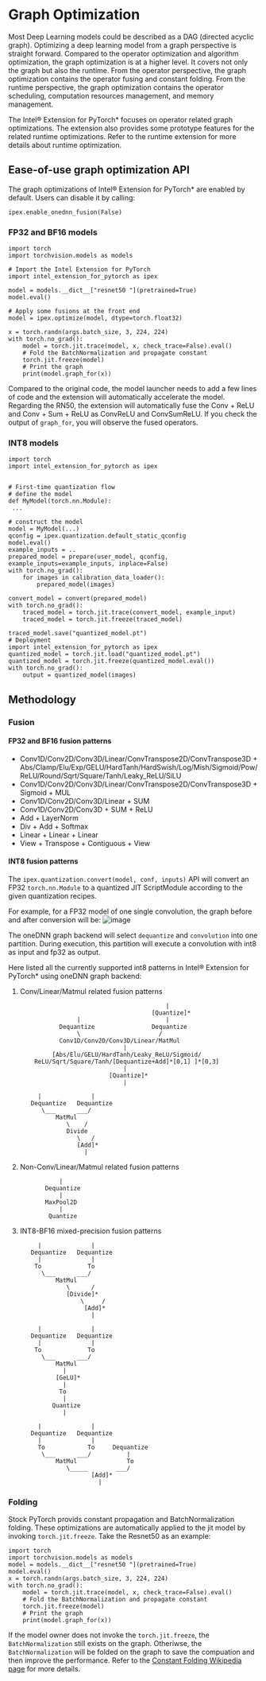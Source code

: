 Graph Optimization
==================

Most Deep Learning models could be described as a DAG (directed acyclic graph). Optimizing a deep learning model from a graph perspective is straight forward. Compared to the operator optimization and algorithm optimization, the graph optimization is at a higher level. It covers not only the graph but also the runtime. From the operator perspective, the graph optimization contains the operator fusing and constant folding. From the runtime perspective, the graph optimization contains the operator scheduling, computation resources management, and memory management.

The Intel® Extension for PyTorch\* focuses on operator related graph optimizations. The extension also provides some prototype features for the related runtime optimizations. Refer to the runtime extension for more details about runtime optimization.

## Ease-of-use graph optimization API
The graph optimizations of Intel® Extension for PyTorch\* are enabled by default. Users can disable it by calling:
```
ipex.enable_onednn_fusion(False)
```

### FP32 and BF16 models
```
import torch
import torchvision.models as models

# Import the Intel Extension for PyTorch
import intel_extension_for_pytorch as ipex

model = models.__dict__["resnet50 "](pretrained=True)
model.eval()

# Apply some fusions at the front end
model = ipex.optimize(model, dtype=torch.float32)

x = torch.randn(args.batch_size, 3, 224, 224)
with torch.no_grad():
    model = torch.jit.trace(model, x, check_trace=False).eval()
    # Fold the BatchNormalization and propagate constant
    torch.jit.freeze(model)
    # Print the graph
    print(model.graph_for(x))
```
Compared to the original code, the model launcher needs to add a few lines of code and the extension will automatically accelerate the model. Regarding the RN50, the extension will automatically fuse the Conv + ReLU and Conv + Sum + ReLU as ConvReLU and ConvSumReLU. If you check the output of `graph_for`, you will observe the fused operators.

### INT8 models
```
import torch
import intel_extension_for_pytorch as ipex


# First-time quantization flow
# define the model
def MyModel(torch.nn.Module):
 ...

# construct the model
model = MyModel(...)
qconfig = ipex.quantization.default_static_qconfig
model.eval()
example_inputs = ..
prepared_model = prepare(user_model, qconfig, example_inputs=example_inputs, inplace=False)
with torch.no_grad():
    for images in calibration_data_loader():
        prepared_model(images)

convert_model = convert(prepared_model)
with torch.no_grad():
    traced_model = torch.jit.trace(convert_model, example_input)
    traced_model = torch.jit.freeze(traced_model)

traced_model.save("quantized_model.pt")
# Deployment
import intel_extension_for_pytorch as ipex
quantized_model = torch.jit.load("quantized_model.pt")
quantized_model = torch.jit.freeze(quantized_model.eval())
with torch.no_grad():
    output = quantized_model(images)
```

## Methodology
### Fusion
#### FP32 and BF16 fusion patterns
- Conv1D/Conv2D/Conv3D/Linear/ConvTranspose2D/ConvTranspose3D + Abs/Clamp/Elu/Exp/GELU/HardTanh/HardSwish/Log/Mish/Sigmoid/Pow/ReLU/Round/Sqrt/Square/Tanh/Leaky_ReLU/SiLU
- Conv1D/Conv2D/Conv3D/Linear/ConvTranspose2D/ConvTranspose3D + Sigmoid + MUL
- Conv1D/Conv2D/Conv3D/Linear + SUM
- Conv1D/Conv2D/Conv3D + SUM + ReLU
- Add + LayerNorm
- Div + Add + Softmax
- Linear + Linear + Linear
- View + Transpose + Contiguous + View

#### INT8 fusion patterns
The `ipex.quantization.convert(model, conf, inputs)` API will convert an FP32 `torch.nn.Module` to a quantized JIT ScriptModule according to the given quantization recipes.

For example, for a FP32 model of one single convolution, the graph before and after conversion will be:
![image](../../images/graph_optimization/int8_pattern.png)

The oneDNN graph backend will select `dequantize` and `convolution` into one partition. During execution, this partition will execute a convolution with int8 as input and fp32 as output.

Here listed all the currently supported int8 patterns in Intel® Extension for PyTorch\* using oneDNN graph backend:

1. Conv/Linear/Matmul related fusion patterns
   ```
                                            |
                                        [Quantize]*
                   |                        |
              Dequantize                Dequantize
                   \                      /
              Conv1D/Conv2D/Conv3D/Linear/MatMul
                                |
            [Abs/Elu/GELU/HardTanh/Leaky_ReLU/Sigmoid/
       ReLU/Sqrt/Square/Tanh/[Dequantize+Add]*[0,1] ]*[0,3]
                                |
                            [Quantize]*
                                |
   ```

   ```
        |              |
      Dequantize   Dequantize
         \___      ___/
             MatMul
                \    /
                Divide
                   \   /
                   [Add]*
                     |
   ```

2. Non-Conv/Linear/Matmul related fusion patterns
   ```
              |
          Dequantize
              |
          MaxPool2D
              |
           Quantize
   ```
3. INT8-BF16 mixed-precision fusion patterns
   ```
        |              |
      Dequantize   Dequantize
        |              |
       To             To
         \___      ___/
             MatMul
                \      /
                [Divide]*
                    \     /
                     [Add]*
                       |
   ```

   ```
        |              |
      Dequantize   Dequantize
        |              |
       To             To
         \___      ___/
             MatMul
               |
             [GeLU]*
               |
              To
               |
            Quantize
               |
   ```

   ```
        |              |
      Dequantize   Dequantize
        |              |
        To            To     Dequantize
         \___      ___/          |
             MatMul              To
                \_____        ___/
                       [Add]*
                         |
   ```


### Folding
Stock PyTorch provids constant propagation and BatchNormalization folding. These optimizations are automatically applied to the jit model by invoking `torch.jit.freeze`. Take the Resnet50 as an example:
```
import torch
import torchvision.models as models
model = models.__dict__["resnet50 "](pretrained=True)
model.eval()
x = torch.randn(args.batch_size, 3, 224, 224)
with torch.no_grad():
    model = torch.jit.trace(model, x, check_trace=False).eval()
    # Fold the BatchNormalization and propagate constant
    torch.jit.freeze(model)
    # Print the graph
    print(model.graph_for(x))
```
If the model owner does not invoke the `torch.jit.freeze`, the `BatchNormalization` still exists on the graph. Otheriwse, the `BatchNormalization` will be folded on the graph to save the compuation and then improve the performance. Refer to the [Constant Folding Wikipedia page](https://en.wikipedia.org/wiki/Constant_folding) for more details.


